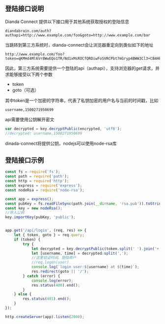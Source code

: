 ## 登陆接口说明

Dianda Connect 提供以下接口用于其他系统获取授权的登陆信息

```Uri
diandabrain.com/auth?authapi=http://www.example.com/foo&goto=http://www.example.com/bar
```

当跳转到第三方系统时，dianda-connect会让浏览器重定向到类似如下的地址

```uri
http://www.example.com/foo?token=qKMHd4Ml6Vr8WwEQo1TR/Nd1xMsROCfQRDiwFoSVRCPbt7mGryp4BWW3Cl3+CB4Hkwzpiq1OtEPojJn7tTbdlkXcdNGTUSpT2etyY5mg0dvx3zJjBExhlR0UwxnxROSOo0jYwJr07Ln1miPV1gIi0GTakSguaujGBzYpf5xWS9g=&goto=http://www.example.com/bar
```

因此，第三方系统需要提供一个登陆的api（authapi），支持浏览器的get请求，并求能够接受以下两个参数

- token
- goto（可选）

其中token是一个加密的字符串，代表了私钥加密的用户名与当前的时间戳，比如

```
username,1500271950699
```

api需要使用公钥解开密文

```javascript
var decrypted = key.decryptPublic(encrypted, 'utf8'); 
//decrypted: username,1500271950699
```

dinada-connect将提供公钥，nodejs可以使用node-rsa库

## 登陆接口示例

```Javascript
const fs = require('fs');
const path = require('path');
const http = require('http');
const express = require('express');
const nodeRsa = require('node-rsa');

const app = express();
const pubKey = fs.readFileSync(path.join(__dirname, 'rsa.pub')).toString();
const key = new nodeRsa();
//导入公钥
key.importKey(pubKey, 'public');


app.get('/api/login', (req, res) => {
    let { token, goto } = req.query;
    if (token) {
        try {
            let decrypted = key.decryptPublic(token.split(' ').join('+'), 'utf8');
            let [username, time] = decrypted.split(',');
            //这里验证时间、登陆用户
            //req.logon(user)
            console.log(`login user:${username} at ${time}`);
            res.redirect(goto || '/');
        } catch (error) {
            console.log(error);
            res.status(400).end();
        }
    } else {
        res.status(401).end();
    }
});

http.createServer(app).listen(2000);
```